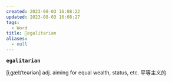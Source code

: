 ```yaml
---
created: 2023-08-03 16:08:22
updated: 2023-08-03 16:08:27
tags:
  - Word
title: 📖egalitarian
aliases:
  - null
---
```


<pre><strong>egalitarian</strong></pre>
[iˌgælɪˈteəriən]
adj. aiming for equal wealth, status, etc. 平等主义的
